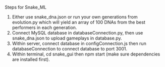 Steps for Snake_ML

1. Either use snake_dna.json or run your own generations from evolution.py which will yield an array of 100 DNAs from the best performers in each generation.
2. Connect MySQL database in databaseConnection.py, then use snake_dna.json to upload gameplays in database.py.
3. Within server, connect database in configConnection.js then run databaseConnection to connect database to port 3001.
4. Within terminal, cd snake_gui then npm start (make sure dependencies are installed first).
